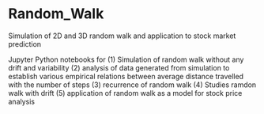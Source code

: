 # Random_Walk
Simulation of 2D and 3D random walk and application to stock market prediction

Jupyter Python notebooks for 
  (1) Simulation of random walk without any drift and variability
  (2) analysis of data generated from simulation to establish various empirical relations between average distance travelled with the number of steps
  (3) recurrence of random walk
  (4) Studies ramdon walk with drift
  (5) application of random walk as a model for stock price analysis
  

